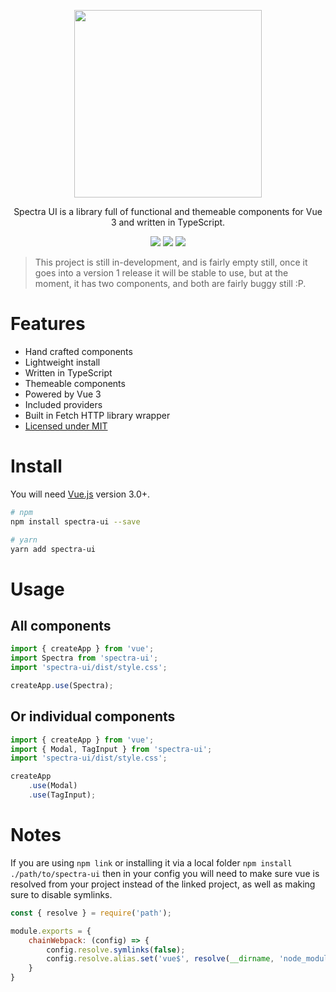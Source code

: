 <p align="center">
	<a href="#">
		<img width="300" src="https://github.com/dannysmc95/spectra-ui/blob/master/spectra-ui-text.svg">
	</a>
</p>

<p align="center">
	Spectra UI is a library full of functional and themeable components for Vue 3 and written in TypeScript.
</p>

<p align="center">
	<img src="https://img.shields.io/npm/v/spectra-ui?color=blue">
	<img src="https://img.shields.io/npm/l/spectra-ui">
	<img src="https://img.shields.io/npm/dw/spectra-ui">
</p>

> This project is still in-development, and is fairly empty still, once it goes into a version 1 release it will be stable to use, but at the moment, it has two components, and both are fairly buggy still :P.

# Features
* Hand crafted components
* Lightweight install
* Written in TypeScript
* Themeable components
* Powered by Vue 3
* Included providers
* Built in Fetch HTTP library wrapper
* [Licensed under MIT](https://raw.githubusercontent.com/dannysmc95/spectra-ui/master/LICENSE)



# Install

You will need [Vue.js](https://v3.vuejs.org/) version 3.0+.

```bash
# npm
npm install spectra-ui --save
```

```bash
# yarn
yarn add spectra-ui
```


# Usage

## All components

```typescript
import { createApp } from 'vue';
import Spectra from 'spectra-ui';
import 'spectra-ui/dist/style.css';

createApp.use(Spectra);
```

## Or individual components

```typescript
import { createApp } from 'vue';
import { Modal, TagInput } from 'spectra-ui';
import 'spectra-ui/dist/style.css';

createApp
	.use(Modal)
	.use(TagInput);
```



# Notes

If you are using `npm link` or installing it via a local folder `npm install ./path/to/spectra-ui` then in your config you will need to make sure vue is resolved from your project instead of the linked project, as well as making sure to disable symlinks.

```javascript
const { resolve } = require('path');

module.exports = {
	chainWebpack: (config) => {
		config.resolve.symlinks(false);
		config.resolve.alias.set('vue$', resolve(__dirname, 'node_modules/vue'));
	}
}
```